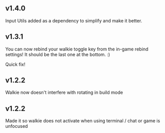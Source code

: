 ## v1.4.0

Input Utils added as a dependency to simplify and make it better.

## v1.3.1

You can now rebind your walkie toggle key from the in-game rebind settings! It should be the last one at the bottom. :)  

Quick fix!

## v1.2.2

Walkie now doesn't interfere with rotating in build mode

## v1.2.2

Made it so walkie does not activate when using terminal / chat or game is unfocused

